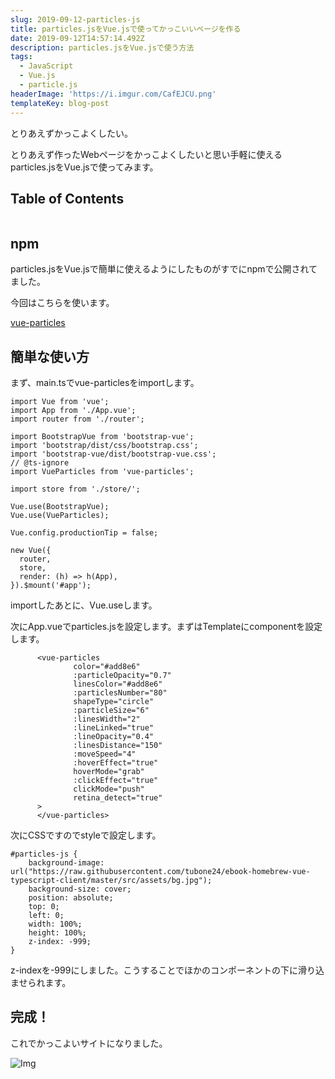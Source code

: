 ```yaml
---
slug: 2019-09-12-particles-js
title: particles.jsをVue.jsで使ってかっこいいページを作る
date: 2019-09-12T14:57:14.492Z
description: particles.jsをVue.jsで使う方法
tags:
  - JavaScript
  - Vue.js
  - particle.js
headerImage: 'https://i.imgur.com/CafEJCU.png'
templateKey: blog-post
---
```

とりあえずかっこよくしたい。

とりあえず作ったWebページをかっこよくしたいと思い手軽に使えるparticles.jsをVue.jsで使ってみます。

## Table of Contents

```toc

```

## npm

particles.jsをVue.jsで簡単に使えるようにしたものがすでにnpmで公開されてました。

今回はこちらを使います。

[vue-particles](https://github.com/creotip/vue-particles)

## 簡単な使い方

まず、main.tsでvue-particlesをimportします。

```typescript{numberLines: 1}
import Vue from 'vue';
import App from './App.vue';
import router from './router';

import BootstrapVue from 'bootstrap-vue';
import 'bootstrap/dist/css/bootstrap.css';
import 'bootstrap-vue/dist/bootstrap-vue.css';
// @ts-ignore
import VueParticles from 'vue-particles';

import store from './store/';

Vue.use(BootstrapVue);
Vue.use(VueParticles);

Vue.config.productionTip = false;

new Vue({
  router,
  store,
  render: (h) => h(App),
}).$mount('#app');
```

importしたあとに、Vue.useします。

次にApp.vueでparticles.jsを設定します。まずはTemplateにcomponentを設定します。

```typescript{numberLines: 1}
      <vue-particles
              color="#add8e6"
              :particleOpacity="0.7"
              linesColor="#add8e6"
              :particlesNumber="80"
              shapeType="circle"
              :particleSize="6"
              :linesWidth="2"
              :lineLinked="true"
              :lineOpacity="0.4"
              :linesDistance="150"
              :moveSpeed="4"
              :hoverEffect="true"
              hoverMode="grab"
              :clickEffect="true"
              clickMode="push"
              retina_detect="true"
      >
      </vue-particles>
```

次にCSSですのでstyleで設定します。

```css{numberLines: 1}
#particles-js {
    background-image: url("https://raw.githubusercontent.com/tubone24/ebook-homebrew-vue-typescript-client/master/src/assets/bg.jpg");
    background-size: cover;
    position: absolute;
    top: 0;
    left: 0;
    width: 100%;
    height: 100%;
    z-index: -999;
}
```

z-indexを-999にしました。こうすることでほかのコンポーネントの下に滑り込ませられます。

## 完成！

これでかっこよいサイトになりました。


![Img](https://i.imgur.com/CafEJCU.png)
